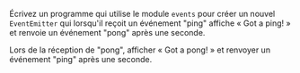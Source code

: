 Écrivez un programme qui utilise le module `events` pour créer un nouvel `EventEmitter` qui lorsqu'il reçoit un événement "ping" affiche « Got a ping! » et renvoie un événement "pong" après une seconde. 

Lors de la réception de "pong", afficher « Got a pong! » et renvoyer un événement "ping" après une seconde.
